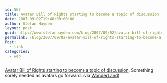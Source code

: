 ```yaml
---
id: 567
title: Avatar Bill of Rights starting to become a topic of discussion
date: 2007-09-02T19:48:00+00:00
author: Stefan Hayden
layout: post
guid: http://www.stefanhayden.com/blog/2007/09/02/avatar-bill-of-rights-starting-to-become-a-topic-of-discussion/
permalink: /blog/2007/09/02/avatar-bill-of-rights-starting-to-become-a-topic-of-discussion/
Post:
  - link
categories:
  - web
---
```

<a href="http://www.3pointd.com/20070830/5000-reward-for-gopets-avatar-bill-of-rights/">Avatar Bill of Rights starting to become a topic of discussion</a>. Something sorely needed as avatars go forward. (via <a href="http://www.wonderlandblog.com/wonderland/">WonderLand</a>)